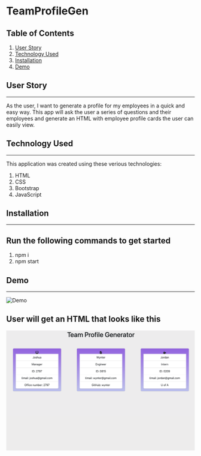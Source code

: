 # TeamProfileGen

## Table of Contents

1. [User Story](#user-story)
2. [Technology Used](#technology-used)
3. [Installation](#installation)
4. [Demo](#demo)

## User Story

---

As the user, I want to generate a profile for my employees in a quick and easy way.
This app will ask the user a series of questions and their employees and generate an HTML with employee profile cards the user can easily view.

## Technology Used

---

This application was created using these verious technologies:

1. HTML
2. CSS
3. Bootstrap
4. JavaScript

## Installation

---

## Run the following commands to get started

1. npm i
2. npm start

## Demo

---

![Demo](assets/Screen%20Recording%202023-04-10%20at%209.49.58%20PM.gif)

## User will get an HTML that looks like this

![rendershot](assets/Screenshot%202023-04-10%20at%209.36.59%20PM.png)
